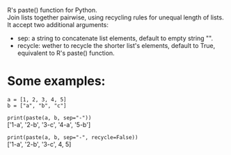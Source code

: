 R's paste() function for Python.  
Join lists together pairwise, using recycling rules for unequal length of lists.  
It accept two additional arguments:  
- sep: a string to concatenate list elements, default to empty string "".  
- recycle: wether to recycle the shorter list's elements, default to True, equivalent to R's paste() function.  

# Some examples:  
`a = [1, 2, 3, 4, 5]`  
`b = ["a", "b", "c"]`  

`print(paste(a, b, sep="-"))`  
['1-a', '2-b', '3-c', '4-a', '5-b']  

`print(paste(a, b, sep="-", recycle=False))`  
['1-a', '2-b', '3-c', 4, 5]  

